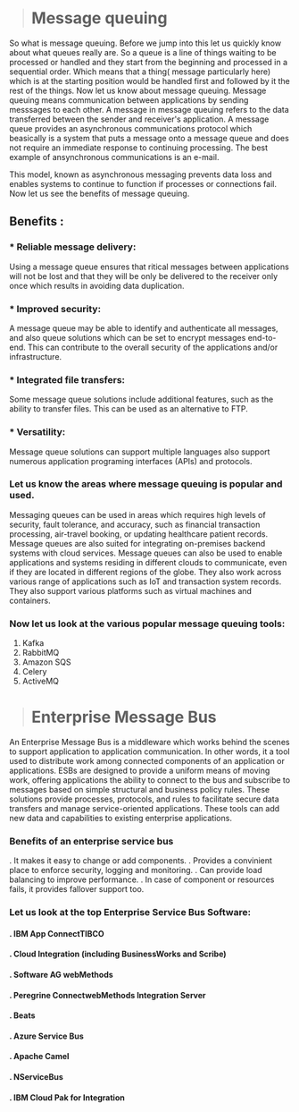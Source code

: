> # Message queuing
 So what is message queuing. Before we jump into this let us quickly know about what queues really are. So a queue is a line of things waiting to be processed or handled and they start from the beginning and processed in a sequential order. Which means that a thing( message particularly here) which is at the starting position would be handled first and followed by it the rest of the things. Now let us know about message queuing. Message queuing means communication between applications by sending messsages to each other. A message in  message queuing refers to the data transferred between the sender and receiver's application. A message queue provides an   asynchronous communications protocol which beasically is a system that puts a message onto a message queue and does not require an immediate response to continuing processing. The best example of ansynchronous communications is an e-mail. 

 This model, known as asynchronous messaging prevents data loss and enables systems to continue to function if processes or connections fail. Now let us see the benefits of message queuing.

  ## Benefits :
### * Reliable message delivery:
   Using a message queue ensures that ritical messages between applications will not be lost and that they will be only be delivered to the receiver only once which results in avoiding data duplication.
### * Improved security: 
A message queue may be able to identify and authenticate all messages, and also queue solutions which can be set to encrypt messages end-to-end. This can contribute to the overall security of the applications and/or infrastructure.  
### * Integrated file transfers: 
Some message queue solutions include additional features, such as the ability to transfer files. This can be used as an alternative to FTP.
### * Versatility: 
Message queue solutions can support multiple languages also support numerous application programing interfaces (APIs) and protocols.

 ### Let us know the areas where message queuing is popular and used.
 Messaging queues can be used in areas which requires high levels of security, fault tolerance, and accuracy, such as financial transaction processing, air-travel booking, or updating healthcare patient records. Message queues are also suited for integrating on-premises backend systems with cloud services. Message queues can also be used to enable applications and systems residing in different clouds to communicate, even if they are located in different regions of the globe. 
They also work across various range of applications such as IoT and transaction system records. They also support various platforms such as virtual machines and containers. 
 ### Now let us look at the various popular message queuing tools:
  
1. Kafka
2. RabbitMQ
3. Amazon SQS 
4. Celery
5. ActiveMQ 

> # Enterprise Message Bus
 An Enterprise Message Bus is a middleware which works behind the scenes to support application to application communication. In other words, it a tool used to distribute work among connected components of an application or applications. ESBs are designed to provide a uniform means of moving work, offering applications the ability to connect to the bus and subscribe to messages based on simple structural and business policy rules.  These solutions provide processes, protocols, and rules to facilitate secure data transfers and manage service-oriented applications. These tools can add new data and capabilities to existing enterprise applications. 
  
  ### Benefits of an enterprise service bus
   . It makes it easy to change or add components.
   . Provides a convinient place to enforce security, logging and monitoring.
   . Can provide load balancing to improve performance.
   . In case of component or resources fails, it provides fallover support too.



  ### Let us look at the top Enterprise Service Bus Software:
  #### . IBM App ConnectTIBCO
  #### . Cloud Integration (including BusinessWorks and Scribe)
  #### . Software AG webMethods
  #### . Peregrine ConnectwebMethods Integration Server
  #### . Beats
  #### . Azure Service Bus
   #### . Apache Camel
   #### . NServiceBus
   #### . IBM Cloud Pak for Integration

